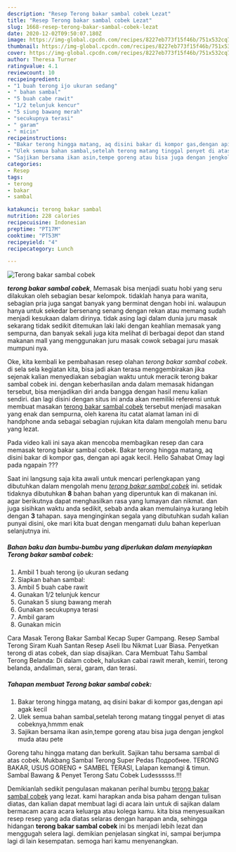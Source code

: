 ```yaml
---
description: "Resep Terong bakar sambal cobek Lezat"
title: "Resep Terong bakar sambal cobek Lezat"
slug: 1668-resep-terong-bakar-sambal-cobek-lezat
date: 2020-12-02T09:50:07.180Z
image: https://img-global.cpcdn.com/recipes/8227eb773f15f46b/751x532cq70/terong-bakar-sambal-cobek-foto-resep-utama.jpg
thumbnail: https://img-global.cpcdn.com/recipes/8227eb773f15f46b/751x532cq70/terong-bakar-sambal-cobek-foto-resep-utama.jpg
cover: https://img-global.cpcdn.com/recipes/8227eb773f15f46b/751x532cq70/terong-bakar-sambal-cobek-foto-resep-utama.jpg
author: Theresa Turner
ratingvalue: 4.1
reviewcount: 10
recipeingredient:
- "1 buah terong ijo ukuran sedang"
- " bahan sambal"
- "5 buah cabe rawit"
- "1/2 telunjuk kencur"
- "5 siung bawang merah"
- "secukupnya terasi"
- " garam"
- " micin"
recipeinstructions:
- "Bakar terong hingga matang, aq disini bakar di kompor gas,dengan api agak kecil"
- "Ulek semua bahan sambal,setelah terong matang tinggal penyet di atas cobeknya,hmmm enak"
- "Sajikan bersama ikan asin,tempe goreng atau bisa juga dengan jengkol muda atau pete"
categories:
- Resep
tags:
- terong
- bakar
- sambal

katakunci: terong bakar sambal 
nutrition: 228 calories
recipecuisine: Indonesian
preptime: "PT17M"
cooktime: "PT53M"
recipeyield: "4"
recipecategory: Lunch

---
```



![Terong bakar sambal cobek](https://img-global.cpcdn.com/recipes/8227eb773f15f46b/751x532cq70/terong-bakar-sambal-cobek-foto-resep-utama.jpg)

<b><i>terong bakar sambal cobek</i></b>, Memasak bisa menjadi suatu hobi yang seru dilakukan oleh sebagian besar kelompok. tidaklah hanya para wanita, sebagian pria juga sangat banyak yang berminat dengan hobi ini. walaupun hanya untuk sekedar bersenang senang dengan rekan atau memang sudah menjadi kesukaan dalam dirinya. tidak asing lagi dalam dunia juru masak sekarang tidak sedikit ditemukan laki laki dengan keahlian memasak yang sempurna, dan banyak sekali juga kita melihat di berbagai depot dan stand makanan mall yang menggunakan juru masak cowok sebagai juru masak mumpuni nya.

Oke, kita kembali ke pembahasan resep olahan <i>terong bakar sambal cobek</i>. di sela sela kegiatan kita, bisa jadi akan terasa menggembirakan jika sejenak kalian menyediakan sebagian waktu untuk meracik terong bakar sambal cobek ini. dengan keberhasilan anda dalam memasak hidangan tersebut, bisa menjadikan diri anda bangga dengan hasil menu kalian sendiri. dan lagi disini dengan situs ini anda akan memiliki referensi untuk membuat masakan <u>terong bakar sambal cobek</u> tersebut menjadi masakan yang enak dan sempurna, oleh karena itu catat alamat laman ini di handphone anda sebagai sebagian rujukan kita dalam mengolah menu baru yang lezat.

Pada video kali ini saya akan mencoba membagikan resep dan cara memasak terong bakar sambal cobek. Bakar terong hingga matang, aq disini bakar di kompor gas, dengan api agak kecil. Hello Sahabat Omay lagi pada ngapain ???


Saat ini langsung saja kita awali untuk mencari perlengkapan yang dibutuhkan dalam mengolah menu <u><i>terong bakar sambal cobek</i></u> ini. setidak tidaknya dibutuhkan <b>8</b> bahan bahan yang diperuntuk kan di makanan ini. agar berikutnya dapat menghasilkan rasa yang lumayan dan nikmat. dan juga sisihkan waktu anda sedikit, sebab anda akan memulainya kurang lebih dengan <b>3</b> tahapan. saya menginginkan segala yang dibutuhkan sudah kalian punyai disini, oke mari kita buat dengan mengamati dulu bahan keperluan selanjutnya ini.

<!--inarticleads1-->

##### Bahan baku dan bumbu-bumbu yang diperlukan dalam menyiapkan Terong bakar sambal cobek:

1. Ambil 1 buah terong ijo ukuran sedang
1. Siapkan  bahan sambal:
1. Ambil 5 buah cabe rawit
1. Gunakan 1/2 telunjuk kencur
1. Gunakan 5 siung bawang merah
1. Gunakan secukupnya terasi
1. Ambil  garam
1. Gunakan  micin


Cara Masak Terong Bakar Sambal Kecap Super Gampang. Resep Sambal Terong Siram Kuah Santan Resep Aseli Ibu Nikmat Luar Biasa. Penyetkan terong di atas cobek, dan siap disajikan. Cara Membuat Tahu Sambal Terong Belanda: Di dalam cobek, haluskan cabai rawit merah, kemiri, terong belanda, andaliman, serai, garam, dan terasi. 

<!--inarticleads2-->

##### Tahapan membuat Terong bakar sambal cobek:

1. Bakar terong hingga matang, aq disini bakar di kompor gas,dengan api agak kecil
1. Ulek semua bahan sambal,setelah terong matang tinggal penyet di atas cobeknya,hmmm enak
1. Sajikan bersama ikan asin,tempe goreng atau bisa juga dengan jengkol muda atau pete


Goreng tahu hingga matang dan berkulit. Sajikan tahu bersama sambal di atas cobek. Mukbang Sambal Terong Super Pedas Подробнее. TERONG BAKAR, USUS GORENG + SAMBEL TERASI, Lalapan kemangi &amp; timun. Sambal Bawang &amp; Penyet Terong Satu Cobek Ludessssss.!!! 

Demikianlah sedikit pengulasan makanan perihal bumbu <u>terong bakar sambal cobek</u> yang lezat. kami harapkan anda bisa paham dengan tulisan diatas, dan kalian dapat membuat lagi di acara lain untuk di sajikan dalam bermacam acara acara keluarga atau kolega kamu. kita bisa menyesuaikan resep resep yang ada diatas selaras dengan harapan anda, sehingga hidangan <b>terong bakar sambal cobek</b> ini bs menjadi lebih lezat dan menggugah selera lagi. demikian penjelasan singkat ini, sampai berjumpa lagi di lain kesempatan. semoga hari kamu menyenangkan.
